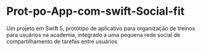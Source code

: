 # Prot-po-App-com-swift-Social-fit
Um projeto em Swift 5, protótipo de aplicativo para organização de treinos para usuários na academia, integrado a uma pequena rede social de compartilhamento de tarefas entre usuários
